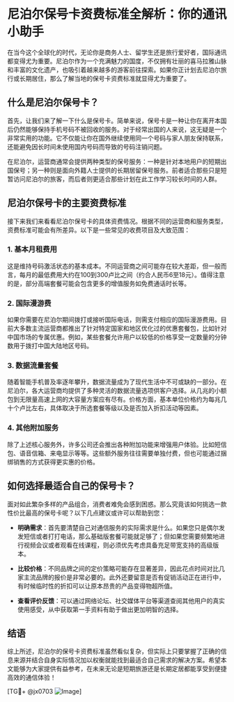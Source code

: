 # 尼泊尔保号卡资费标准全解析：你的通讯小助手

在当今这个全球化的时代，无论你是商务人士、留学生还是旅行爱好者，国际通讯都变得尤为重要。尼泊尔作为一个充满魅力的国度，不仅拥有壮丽的喜马拉雅山脉和丰富的文化遗产，也吸引着越来越多的游客前往探索。如果你正计划去尼泊尔旅行或长期居住，那么了解当地的保号卡资费标准就显得尤为重要了。

## 什么是尼泊尔保号卡？

首先，让我们来了解一下什么是保号卡。简单来说，保号卡是一种让你在离开本国后仍然能够保持手机号码不被回收的服务。对于经常出国的人来说，这无疑是一个非常实用的功能。它不仅能让你在国外继续使用同一个号码与家人朋友保持联系，还能避免因长时间未使用国内号码而导致的号码注销问题。

在尼泊尔，运营商通常会提供两种类型的保号服务：一种是针对本地用户的短期出国保号；另一种则是面向外籍人士提供的长期居留保号服务。前者适合那些只是短暂访问尼泊尔的旅客，而后者则更适合那些计划在此工作学习较长时间的人群。

## 尼泊尔保号卡的主要资费标准

接下来我们来看看尼泊尔保号卡的具体资费情况。根据不同的运营商和服务类型，资费标准可能会有所差异。以下是一些常见的收费项目及大致范围：

### 1. 基本月租费用
这是维持号码激活状态的基本成本。不同运营商之间可能存在较大差距，但一般而言，每月的最低费用大约在100到300卢比之间（约合人民币6至18元）。值得注意的是，部分高端套餐可能会包含更多的增值服务如免费通话时长等。

### 2. 国际漫游费
如果你需要在尼泊尔期间拨打或接听国际电话，则需支付相应的国际漫游费用。目前大多数主流运营商都推出了针对特定国家和地区优化过的优惠套餐包，比如针对中国市场的专属优惠。例如，某些套餐允许用户以较低的价格享受一定数量的分钟数用于拨打中国大陆地区号码。

### 3. 数据流量套餐
随着智能手机普及率逐年攀升，数据流量成为了现代生活中不可或缺的一部分。在尼泊尔，各大运营商均提供了多种灵活的数据流量选项供客户选择。从几兆的小额包到无限量高速上网的大容量方案应有尽有。价格方面，基本单位价格约为每兆几十个卢比左右，具体取决于所选套餐等级以及是否加入折扣活动等因素。

### 4. 其他附加服务
除了上述核心服务外，许多公司还会推出各种附加功能来增强用户体验。比如短信包、语音信箱、来电显示等等。这些额外服务往往需要单独付费，但也可能通过捆绑销售的方式获得更实惠的价格。

## 如何选择最适合自己的保号卡？

面对如此繁杂多样的产品组合，消费者难免会感到困惑。那么究竟该如何挑选一款性价比最高的保号卡呢？以下几点建议或许可以帮助到您：

- **明确需求**：首先要清楚自己对通信服务的实际需求是什么。如果您只是偶尔发发短信或者打打电话，那么基础版套餐可能就足够了；但如果您需要频繁地进行视频会议或者观看在线课程，则必须优先考虑具备充足带宽支持的高级版本。
  
- **比较价格**：不同品牌之间的定价策略可能存在显著差异，因此花点时间对比几家主流品牌的报价是非常必要的。此外还要留意是否有促销活动正在进行中，有时候临时性的折扣可以让原本昂贵的产品变得物超所值。

- **查看评价反馈**：可以通过网络论坛、社交媒体平台等渠道查阅其他用户的真实使用感受，从中获取第一手资料有助于做出更加明智的选择。

## 结语

综上所述，尼泊尔的保号卡资费标准虽然看似复杂，但实际上只要掌握了正确的信息来源并结合自身实际情况加以权衡就能找到最适合自己需求的解决方案。希望本文能够为大家提供有益参考，在未来无论是短期旅游还是长期定居都能享受到便捷高效的通信体验！

[TG💪+ @jx0703 ![Image](https://github.com/user-attachments/assets/dbca1d08-cadb-493c-b0ec-ad6f7a83f270)]